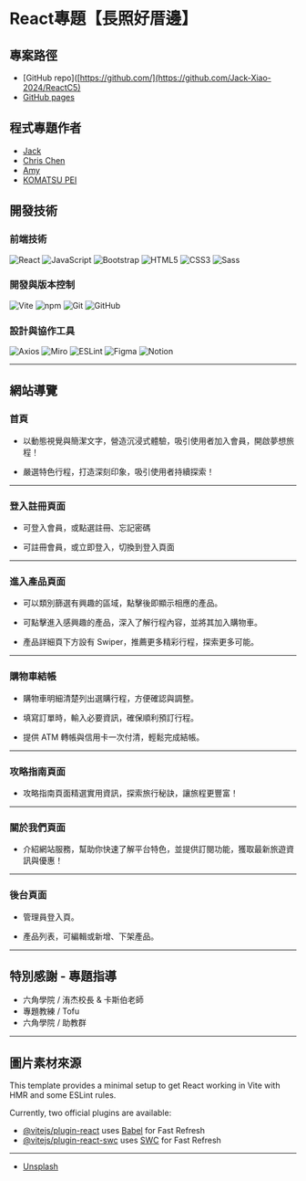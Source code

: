 # React專題【長照好厝邊】

## 專案路徑
-   [GitHub repo]([https://github.com/](https://github.com/Jack-Xiao-2024/ReactC5)
-   [GitHub pages]([https://](https://jack-xiao-2024.github.io/ReactC5/))

## 程式專題作者
-   [Jack](https://github.com/Jack-Xiao-2024)
-   [Chris Chen](https://github.com/chrischen666)
-   [Amy](https://github.com/amy6072698)
-   [KOMATSU PEI](https://github.com/KOMATSUPEI)

## 開發技術

### 前端技術
![React](https://img.shields.io/badge/React-20232A?style=for-the-badge&logo=react&logoColor=61DAFB)
![JavaScript](https://img.shields.io/badge/JavaScript-F7DF1E?style=for-the-badge&logo=javascript&logoColor=black)
![Bootstrap](https://img.shields.io/badge/Bootstrap-7952B3?style=for-the-badge&logo=bootstrap&logoColor=white)
![HTML5](https://img.shields.io/badge/HTML5-E34F26?style=for-the-badge&logo=html5&logoColor=white)
![CSS3](https://img.shields.io/badge/CSS-1572B6?style=for-the-badge&logo=css3&logoColor=white)
![Sass](https://img.shields.io/badge/Sass-CC6699?style=for-the-badge&logo=sass&logoColor=white)

### 開發與版本控制
![Vite](https://img.shields.io/badge/Vite-646CFF?style=for-the-badge&logo=vite&logoColor=white)
![npm](https://img.shields.io/badge/npm-CB3837?style=for-the-badge&logo=npm&logoColor=white)
![Git](https://img.shields.io/badge/Git-F05032?style=for-the-badge&logo=git&logoColor=white)
![GitHub](https://img.shields.io/badge/GitHub-181717?style=for-the-badge&logo=github&logoColor=white)

### 設計與協作工具
![Axios](https://img.shields.io/badge/Axios-671DDF?style=for-the-badge&logo=axios&logoColor=white)
![Miro](https://img.shields.io/badge/Miro-050038?style=for-the-badge&logo=miro&logoColor=white)
![ESLint](https://img.shields.io/badge/ESLint-4B32C3?style=for-the-badge&logo=eslint&logoColor=white)
![Figma](https://img.shields.io/badge/Figma-F24E1E?style=for-the-badge&logo=figma&logoColor=white)
![Notion](https://img.shields.io/badge/Notion-000000?style=for-the-badge&logo=notion&logoColor=white)

---

## 網站導覽


### 首頁

-   以動態視覺與簡潔文字，營造沉浸式體驗，吸引使用者加入會員，開啟夢想旅程！



-   嚴選特色行程，打造深刻印象，吸引使用者持續探索！

---

### 登入註冊頁面



-   可登入會員，或點選註冊、忘記密碼



-   可註冊會員，或立即登入，切換到登入頁面

---

### 進入產品頁面



-   可以類別篩選有興趣的區域，點擊後即顯示相應的產品。



-   可點擊進入感興趣的產品，深入了解行程內容，並將其加入購物車。



-   產品詳細頁下方設有 Swiper，推薦更多精彩行程，探索更多可能。

---

### 購物車結帳



-   購物車明細清楚列出選購行程，方便確認與調整。



-   填寫訂單時，輸入必要資訊，確保順利預訂行程。



-   提供 ATM 轉帳與信用卡一次付清，輕鬆完成結帳。

---

### 攻略指南頁面


-   攻略指南頁面精選實用資訊，探索旅行秘訣，讓旅程更豐富！

---

### 關於我們頁面


-   介紹網站服務，幫助你快速了解平台特色，並提供訂閱功能，獲取最新旅遊資訊與優惠！

---

### 後台頁面



-   管理員登入頁。



-   產品列表，可編輯或新增、下架產品。

---

## 特別感謝 \- 專題指導


-   六角學院 / 洧杰校長 & 卡斯伯老師
-   專題教練 / Tofu
-   六角學院 / 助教群

---

## 圖片素材來源


This template provides a minimal setup to get React working in Vite with HMR and some ESLint rules.

Currently, two official plugins are available:

- [@vitejs/plugin-react](https://github.com/vitejs/vite-plugin-react/blob/main/packages/plugin-react/README.md) uses [Babel](https://babeljs.io/) for Fast Refresh
- [@vitejs/plugin-react-swc](https://github.com/vitejs/vite-plugin-react-swc) uses [SWC](https://swc.rs/) for Fast Refresh
------

[ ](https://github.com/kayaribi/Realm_of_Journeys#%E5%9C%96%E7%89%87%E7%B4%A0%E6%9D%90%E4%BE%86%E6%BA%90)

-   [Unsplash](https://unsplash.com/)
